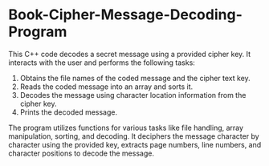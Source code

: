 # Book-Cipher-Message-Decoding-Program

This C++ code decodes a secret message using a provided cipher key. It interacts with the user and performs the following tasks:

1. Obtains the file names of the coded message and the cipher text key.
2. Reads the coded message into an array and sorts it.
3. Decodes the message using character location information from the cipher key.
4. Prints the decoded message.

The program utilizes functions for various tasks like file handling, array manipulation, sorting, and decoding. It deciphers the message character by character using the provided key, extracts page numbers, line numbers, and character positions to decode the message.
